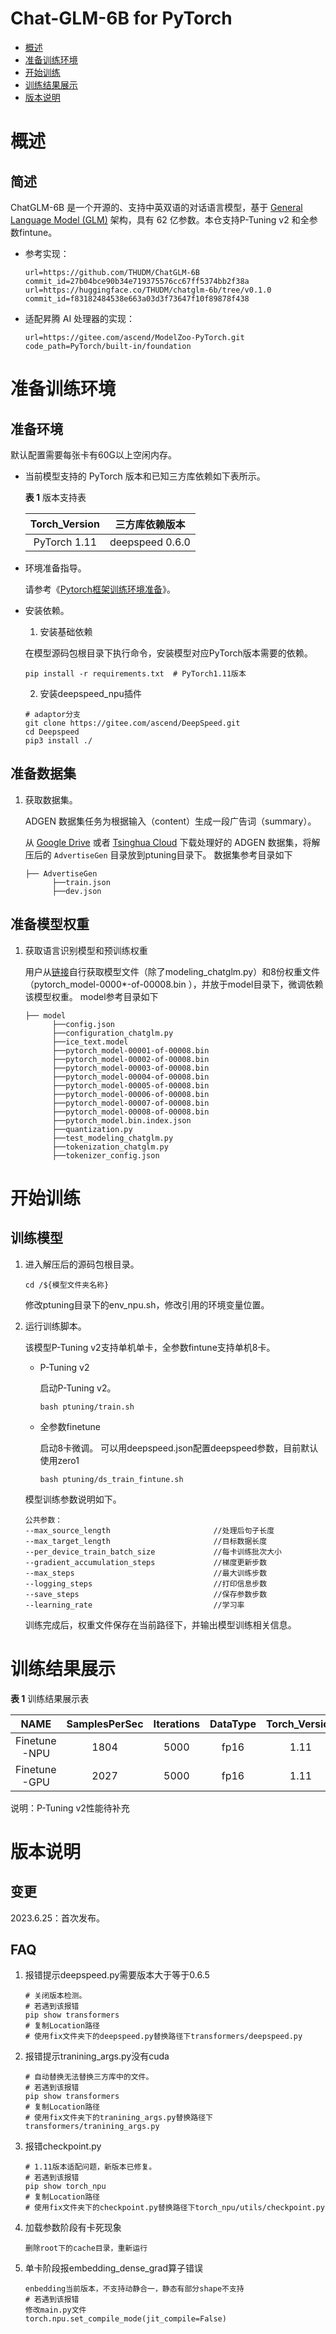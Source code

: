# Chat-GLM-6B for PyTorch

-   [概述](概述.md)
-   [准备训练环境](准备训练环境.md)
-   [开始训练](开始训练.md)
-   [训练结果展示](训练结果展示.md)
-   [版本说明](版本说明.md)



# 概述

## 简述

ChatGLM-6B 是一个开源的、支持中英双语的对话语言模型，基于 [General Language Model (GLM)](https://github.com/THUDM/GLM) 架构，具有 62 亿参数。本仓支持P-Tuning v2 和全参数fintune。

- 参考实现：

  ```
  url=https://github.com/THUDM/ChatGLM-6B
  commit_id=27b04bce90b34e719375576cc67ff5374bb2f38a
  url=https://huggingface.co/THUDM/chatglm-6b/tree/v0.1.0
  commit_id=f83182484538e663a03d3f73647f10f89878f438
  ```

- 适配昇腾 AI 处理器的实现：

  ```
  url=https://gitee.com/ascend/ModelZoo-PyTorch.git
  code_path=PyTorch/built-in/foundation
  ```


# 准备训练环境

## 准备环境

默认配置需要每张卡有60G以上空闲内存。

- 当前模型支持的 PyTorch 版本和已知三方库依赖如下表所示。

  **表 1**  版本支持表

  | Torch_Version      | 三方库依赖版本                                 |
  | :--------: | :----------------------------------------------------------: |
  | PyTorch 1.11 | deepspeed 0.6.0 |
  
- 环境准备指导。

  请参考《[Pytorch框架训练环境准备](https://www.hiascend.com/document/detail/zh/ModelZoo/pytorchframework/ptes)》。
  
- 安装依赖。

  1. 安装基础依赖

  在模型源码包根目录下执行命令，安装模型对应PyTorch版本需要的依赖。
  ```
  pip install -r requirements.txt  # PyTorch1.11版本
  ```

  2. 安装deepspeed_npu插件

  ```
  # adaptor分支
  git clone https://gitee.com/ascend/DeepSpeed.git
  cd Deepspeed
  pip3 install ./
  ```


## 准备数据集

1. 获取数据集。

   ADGEN 数据集任务为根据输入（content）生成一段广告词（summary）。

   从 [Google Drive](https://drive.google.com/file/d/13_vf0xRTQsyneRKdD1bZIr93vBGOczrk/view?usp=sharing) 或者 [Tsinghua Cloud](https://cloud.tsinghua.edu.cn/f/b3f119a008264b1cabd1/?dl=1) 下载处理好的 ADGEN 数据集，将解压后的 `AdvertiseGen` 目录放到ptuning目录下。
   数据集参考目录如下
   ```
   ├── AdvertiseGen
         ├──train.json
         ├──dev.json
   ```


## 准备模型权重

1. 获取语言识别模型和预训练权重

   用户从[链接](https://huggingface.co/THUDM/chatglm-6b/tree/v0.1.0)自行获取模型文件（除了modeling_chatglm.py）和8份权重文件（pytorch_model-0000*-of-00008.bin
），并放于model目录下，微调依赖该模型权重。
   model参考目录如下
   ```
   ├── model
         ├──config.json
         ├──configuration_chatglm.py
         ├──ice_text.model
         ├──pytorch_model-00001-of-00008.bin
         ├──pytorch_model-00002-of-00008.bin
         ├──pytorch_model-00003-of-00008.bin
         ├──pytorch_model-00004-of-00008.bin
         ├──pytorch_model-00005-of-00008.bin
         ├──pytorch_model-00006-of-00008.bin
         ├──pytorch_model-00007-of-00008.bin
         ├──pytorch_model-00008-of-00008.bin
         ├──pytorch_model.bin.index.json
         ├──quantization.py
         ├──test_modeling_chatglm.py
         ├──tokenization_chatglm.py
         ├──tokenizer_config.json
   ```
  


# 开始训练

## 训练模型

1. 进入解压后的源码包根目录。

   ```
   cd /${模型文件夹名称}
   ```
   修改ptuning目录下的env_npu.sh，修改引用的环境变量位置。

2. 运行训练脚本。

   该模型P-Tuning v2支持单机单卡，全参数fintune支持单机8卡。

   - P-Tuning v2

     启动P-Tuning v2。

     ```
     bash ptuning/train.sh
     ```

   - 全参数finetune

     启动8卡微调。
     可以用deepspeed.json配置deepspeed参数，目前默认使用zero1

     ```
     bash ptuning/ds_train_fintune.sh 
     ```

    
   模型训练参数说明如下。

   ```
   公共参数：
   --max_source_length                       //处理后句子长度
   --max_target_length                       //目标数据长度
   --per_device_train_batch_size             //每卡训练批次大小
   --gradient_accumulation_steps             //梯度更新步数
   --max_steps                               //最大训练步数
   --logging_steps                           //打印信息步数
   --save_steps                              //保存参数步数
   --learning_rate                           //学习率
   ```
   训练完成后，权重文件保存在当前路径下，并输出模型训练相关信息。
   

# 训练结果展示

**表 1**  训练结果展示表


|     NAME      | SamplesPerSec | Iterations  | DataType  | Torch_Version | Card |
|:-------------:|:-------------:|:-:|:-:|:-:|:----:|
| Finetune -NPU |     1804      | 5000   | fp16  | 1.11  | A100 |
| Finetune -GPU |     2027      | 5000   | fp16  | 1.11  | 910B |

说明：P-Tuning v2性能待补充

# 版本说明

## 变更

2023.6.25：首次发布。

## FAQ

1. 报错提示deepspeed.py需要版本大于等于0.6.5
   ```
   # 关闭版本检测。
   # 若遇到该报错
   pip show transformers
   # 复制Location路径
   # 使用fix文件夹下的deepspeed.py替换路径下transformers/deepspeed.py
   ```
2. 报错提示tranining_args.py没有cuda
   ```
   # 自动替换无法替换三方库中的文件。
   # 若遇到该报错
   pip show transformers
   # 复制Location路径
   # 使用fix文件夹下的tranining_args.py替换路径下transformers/tranining_args.py
   ```
3. 报错checkpoint.py

   ```
   # 1.11版本适配问题，新版本已修复。
   # 若遇到该报错
   pip show torch_npu
   # 复制Location路径
   # 使用fix文件夹下的checkpoint.py替换路径下torch_npu/utils/checkpoint.py
   
   ```
4. 加载参数阶段有卡死现象
    
   ```
   删除root下的cache目录，重新运行
   
   ```
5. 单卡阶段报embedding_dense_grad算子错误
   ```
   enbedding当前版本，不支持动静合一，静态有部分shape不支持
   # 若遇到该报错
   修改main.py文件
   torch.npu.set_compile_mode(jit_compile=False)
   ```